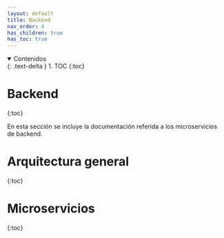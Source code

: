 ```yaml
---
layout: default
title: Backend
nav_order: 4
has_children: true
has_toc: true
---
```


<details open markdown="block">
  <summary>
	Contenidos
  </summary>
  {: .text-delta }
1. TOC
{:toc}
</details>

# Backend
{:toc}

En esta sección se incluye la documentación referida a los microservicios de backend.

# Arquitectura general
{:toc}

# Microservicios
{:toc}
